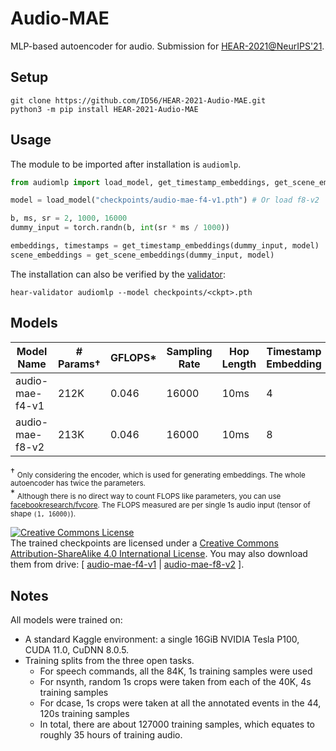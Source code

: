 # Audio-MAE

MLP-based autoencoder for audio. Submission for [HEAR-2021@NeurIPS'21](https://neuralaudio.ai/hear2021-holistic-evaluation-of-audio-representations.html).

## Setup

```
git clone https://github.com/ID56/HEAR-2021-Audio-MAE.git
python3 -m pip install HEAR-2021-Audio-MAE
```
## Usage
The module to be imported after installation is `audiomlp`.

```python
from audiomlp import load_model, get_timestamp_embeddings, get_scene_embeddings

model = load_model("checkpoints/audio-mae-f4-v1.pth") # Or load f8-v2

b, ms, sr = 2, 1000, 16000
dummy_input = torch.randn(b, int(sr * ms / 1000))

embeddings, timestamps = get_timestamp_embeddings(dummy_input, model)
scene_embeddings = get_scene_embeddings(dummy_input, model)
```

The installation can also be verified by the [validator](https://github.com/neuralaudio/hear-validator):

```
hear-validator audiomlp --model checkpoints/<ckpt>.pth
```
## Models

|   Model Name    | # Params† | GFLOPS* | Sampling Rate | Hop Length | Timestamp Embedding | Scene Embedding |  Location |
| --------------- | -------- | ------- | ------------- | ---------- | ------------------- | --------------- | ------------- |
| audio-mae-f4-v1 |   212K   | 0.046   |    16000      |    10ms    |  4                  |   792           |  [audio-mae-f4-v1(1.8Mb)](checkpoints/audio-mae-f4-v1.pth)   |
| audio-mae-f8-v2 |   213K   | 0.046   |    16000      |    10ms    |  8                  |   1584          |  [audio-mae-f8-v2(1.8Mb)](checkpoints/audio-mae-f8-v2.pth)   |

† <sub>Only considering the encoder, which is used for generating embeddings. The whole autoencoder has twice the parameters.</sub><br>
\* <sub>Although there is no direct way to count FLOPS like parameters, you can use [facebookresearch/fvcore](https://github.com/facebookresearch/fvcore/blob/main/docs/flop_count.md). The FLOPS measured are per single 1s audio input (tensor of shape `(1, 16000)`).</sub>

<a rel="license" href="http://creativecommons.org/licenses/by-sa/4.0/"><img alt="Creative Commons License" style="border-width:0" src="https://i.creativecommons.org/l/by-sa/4.0/80x15.png" /></a><br />The trained checkpoints are licensed under a <a rel="license" href="http://creativecommons.org/licenses/by-sa/4.0/">Creative Commons Attribution-ShareAlike 4.0 International License</a>. You may also download them from drive: [ [audio-mae-f4-v1](https://drive.google.com/uc?id=1Fw60-jSVDMabhKaZIqnzAYHYZoNyRX8s&export=download) | [audio-mae-f8-v2](https://drive.google.com/uc?id=14p4i3JkE-OFtv43OiWS43hsoTACZhOBd&export=download) ].

## Notes

All models were trained on:
- A standard Kaggle environment: a single 16GiB NVIDIA Tesla P100, CUDA 11.0, CuDNN 8.0.5.
- Training splits from the three open tasks.
    - For speech commands, all the 84K, 1s training samples were used
    - For nsynth, random 1s crops were taken from each of the 40K, 4s training samples
    - For dcase, 1s crops were taken at all the annotated events in the 44, 120s training samples
    - In total, there are about 127000 training samples, which equates to roughly 35 hours of training audio.